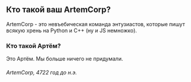 ## Кто такой ваш ArtemCorp?
ArtemCorp - это невъебическая команда энтузиастов, которые пишут всякую хрень на Python и C++ (ну и JS немножко).
### Кто такой Артём?
Это Артём. Мы больше ничего не придумали.
###### ArtemCorp, 4722 год до н.э.
